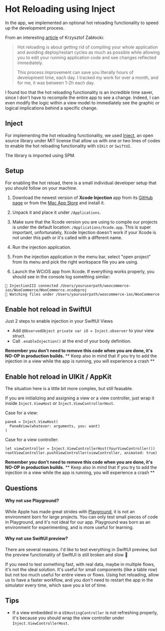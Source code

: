 # Hot Reloading using Inject

In the app, we implemented an optional hot reloading functionality to speed up the development process.

From an interesting [article](https://merowing.info/2022/04/hot-reloading-in-swift/) of Krzysztof Zabłocki:
> Hot reloading is about getting rid of compiling your whole application and avoiding deploy/restart cycles as much as possible while allowing you to edit your running application code and see changes reflected immediately.
> 
> This process improvement can save you literally hours of development time, each day. I tracked my work for over a month, and for me, it was between 1-2h each day.

I found too that the hot reloading functionality is an incredible time saver, since I don't have to recompile the entire app to see a change. Indeed, I can even modify the logic within a view model to immediately see the graphic or logical implications behind a specific change.

## Inject
For implementing the hot reloading functionality, we used [Inject](https://github.com/krzysztofzablocki/Inject), an open source library under MIT license that allow us with one or two lines of codes to enable the hot reloading functionality with `UIKit` or `SwiftUI`.

The library is imported using SPM.

## Setup
For enabling the hot reload, there is a small individual developer setup that you should follow on your machine.

1) Download the newest version of **Xcode Injection** app from its [GitHub page](https://github.com/johnno1962/InjectionIII/releases) or from the [Mac App Store](https://apps.apple.com/app/injectioniii/id1380446739?mt=12) and install it.

2) Unpack it and place it under `/Applications`.

3) Make sure that the Xcode version you are using to compile our projects is under the default location: `/Applications/Xcode.app`. This is super important, unfortunately, Xcode Injection doesn't work if your Xcode is not under this path or it's called with a different name.

4) Run the injection application.

5) From the injection application in the menu bar, select "open project" from its menu and pick the right workspace file you are using.

6) Launch the WCiOS app from Xcode. If everything works properly, you should see in the console log something similar:
```
💉 InjectionIII connected /Users/youruserpath/woocommerce-ios/WooCommerce/WooCommerce.xcodeproj
💉 Watching files under /Users/youruserpath/woocommerce-ios/WooCommerce
```

## Enable hot reload in SwiftUI

Just 2 steps to enable injection in your SwiftUI Views

- Add `@ObservedObject private var iO = Inject.observer` to your view struct.
- Call `.enableInjection()` at the end of your body definition.

**Remember you don't need to remove this code when you are done, it's NO-OP in production builds.**
** Keep also in mind that if you try to add the injection in a view while the app is running, you will experience a crash **


## Enable hot reload in UIKit / AppKit

The situation here is a little bit more complex, but still feasable.

If you are initializing and assigning a view or a view controller, just wrap it inside `Inject.ViewHost` or `Inject.ViewControllerHost`.

Case for a view:
```
paneA = Inject.ViewHost(
  PaneAView(whatever: arguments, you: want)
)
```

Case for a view controller:
```
let viewController = Inject.ViewControllerHost(YourViewController())
rootViewController.pushViewController(viewController, animated: true)
```

**Remember you don't need to remove this code when you are done, it's NO-OP in production builds.**
** Keep also in mind that if you try to add the injection in a view while the app is running, you will experience a crash **


## Questions

#### Why not use Playground?
While Apple has made great strides with [Playground](https://www.apple.com/swift/playgrounds/), it is not an environment born for large projects. You can only test small pieces of code in Playground, and it's not ideal for our app. Playground was born as an environment for experimenting, and is more useful for learning.

#### Why not use SwiftUI preview?
There are several reasons. I'd like to test everything in SwiftUI preview, but the preview functionality of SwiftUI is still broken and slow 🐌

If you need to test something fast, with real data, maybe in multiple flows, it's not the ideal solution. It's useful for small components (like a table row) but not too much useful for entire views or flows.
Using hot reloading, allow us to have a faster workflow, and you don't need to restart the app in the simulator every time, which save you a lot of time.


## Tips

- If a view embedded in a `UIHostingController` is not refreshing properly, it's because you should wrap the view controller under `Inject.ViewControllerHost`.

